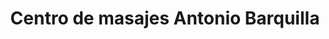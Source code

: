 ---
title: "Centro de masajes Antonio Barquilla"
url: /madrid/centro-de-masajes-antonio-barquilla/
shop: masaje
---